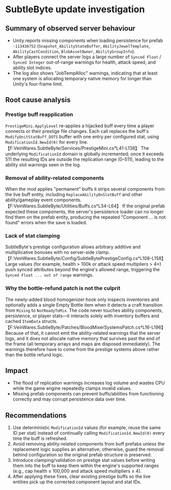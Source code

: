 # SubtleByte update investigation

## Summary of observed server behaviour
- Unity reports missing components when loading persistence for prefab `-113436752` (`Snapshot_AbilityStateBuffer`, `AbilityJewelTemplate`, `AbilityCastCondition`, `BlobAssetOwner`, `AbilityGroupInfo`).
- After players connect the server logs a large number of `Synced Float` / `Synced Integer` out-of-range warnings for health, attack speed, and ability slot indices.
- The log also shows "JobTempAlloc" warnings, indicating that at least one system is allocating temporary native memory for longer than Unity's four-frame limit.

## Root cause analysis

### Prestige buff reapplication
`PrestigeMini.ApplyLevel` re-applies a hijacked buff every time a player connects or their prestige file changes. Each call replaces the buff's `ModifyUnitStatBuff_DOTS` buffer with one entry per configured stat, using `ModificationId.NewId(0)` for every line.【F:VeinWares.SubtleByte/Services/PrestigeMini.cs†L41-L138】 The underlying `ModificationId` domain is globally incremented; once it exceeds 511 the resulting IDs are outside the replication range (0–511), leading to the ability slot warnings seen in the log.

### Removal of ability-related components
When the mod applies "permanent" buffs it strips several components from the live buff entity, including `ReplaceAbilityOnSlotBuff` and other ability/gameplay event components.【F:VeinWares.SubtleByte/Utilities/Buffs.cs†L34-L64】 If the original prefab expected these components, the server's persistence loader can no longer find them on the prefab entity, producing the repeated "Component ... is not found" errors when the save is loaded.

### Lack of stat clamping
SubtleByte's prestige configuration allows arbitrary additive and multiplicative bonuses with no server-side clamp.【F:VeinWares.SubtleByte/Config/SubtleBytePrestigeConfig.cs†L108-L158】 Large values (for example, health > 100k or attack speed multipliers > 4×) push synced attributes beyond the engine's allowed range, triggering the `Synced Float ... out of range` warnings.

### Why the bottle-refund patch is not the culprit
The newly-added blood homogenizer hook only inspects inventories and optionally adds a single Empty Bottle item when it detects a craft transition from `Mixing` to `NotReadyToMix`. The code never touches ability components, persistence, or player stats—it interacts solely with inventory buffers and cached `ItemData` structs.【F:VeinWares.SubtleByte/Patches/BloodMixerSystemsPatch.cs†L16-L196】 Because of that, it cannot emit the ability-related warnings that the server logs, and it does not allocate native memory that survives past the end of the frame (all temporary arrays and maps are disposed immediately). The warnings therefore have to come from the prestige systems above rather than the bottle refund logic.

## Impact
- The flood of replication warnings increases log volume and wastes CPU while the game engine repeatedly clamps invalid values.
- Missing prefab components can prevent buffs/abilities from functioning correctly and may corrupt persistence data over time.

## Recommendations
1. Use deterministic `ModificationId` values (for example, reuse the same ID per stat) instead of continually calling `ModificationId.NewId(0)` every time the buff is refreshed.
2. Avoid removing ability-related components from buff prefabs unless the replacement logic supplies an alternative; otherwise, guard the removal behind configuration so the original prefab structure is preserved.
3. Introduce clamping/validation on prestige stat values before writing them into the buff to keep them within the engine's supported ranges (e.g., cap health ≤ 100,000 and attack speed multipliers ≤ 4).
4. After applying these fixes, clear existing prestige buffs so the live entities pick up the corrected component layout and stat IDs.
